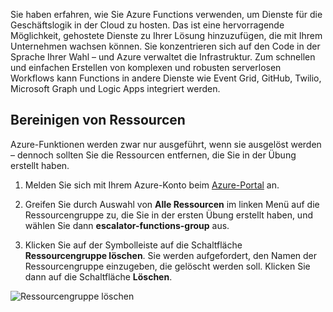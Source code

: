 Sie haben erfahren, wie Sie Azure Functions verwenden, um Dienste für die Geschäftslogik in der Cloud zu hosten. Das ist eine hervorragende Möglichkeit, gehostete Dienste zu Ihrer Lösung hinzuzufügen, die mit Ihrem Unternehmen wachsen können. Sie konzentrieren sich auf den Code in der Sprache Ihrer Wahl – und Azure verwaltet die Infrastruktur. Zum schnellen und einfachen Erstellen von komplexen und robusten serverlosen Workflows kann Functions in andere Dienste wie Event Grid, GitHub, Twilio, Microsoft Graph und Logic Apps integriert werden.

## <a name="clean-up-your-resources"></a>Bereinigen von Ressourcen
<!---TODO: Do we need to include cleanup for the free education tier?---> Azure-Funktionen werden zwar nur ausgeführt, wenn sie ausgelöst werden – dennoch sollten Sie die Ressourcen entfernen, die Sie in der Übung erstellt haben.

1. Melden Sie sich mit Ihrem Azure-Konto beim [Azure-Portal](https://portal.azure.com?azure-portal=true) an.

1. Greifen Sie durch Auswahl von **Alle Ressourcen** im linken Menü auf die Ressourcengruppe zu, die Sie in der ersten Übung erstellt haben, und wählen Sie dann **escalator-functions-group** aus.

1. Klicken Sie auf der Symbolleiste auf die Schaltfläche **Ressourcengruppe löschen**. Sie werden aufgefordert, den Namen der Ressourcengruppe einzugeben, die gelöscht werden soll. Klicken Sie dann auf die Schaltfläche **Löschen**.  

![Ressourcengruppe löschen](../media-draft/6-cleanup.png)